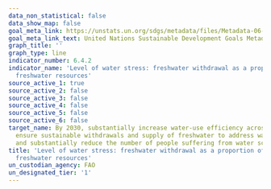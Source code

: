 ```yaml
---
data_non_statistical: false
data_show_map: false
goal_meta_link: https://unstats.un.org/sdgs/metadata/files/Metadata-06-04-02.pdf
goal_meta_link_text: United Nations Sustainable Development Goals Metadata (pdf 428kB)
graph_title: ''
graph_type: line
indicator_number: 6.4.2
indicator_name: 'Level of water stress: freshwater withdrawal as a proportion of available
  freshwater resources'
source_active_1: true
source_active_2: false
source_active_3: false
source_active_4: false
source_active_5: false
source_active_6: false
target_name: By 2030, substantially increase water-use efficiency across all sectors and
  ensure sustainable withdrawals and supply of freshwater to address water scarcity
  and substantially reduce the number of people suffering from water scarcity
title: 'Level of water stress: freshwater withdrawal as a proportion of available
  freshwater resources'
un_custodian_agency: FAO
un_designated_tier: '1'
---
```

